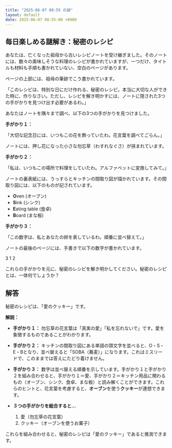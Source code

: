 ```yaml
---
title: "2025-06-07 00:55 の謎"
layout: default
date: 2025-06-07 00:55:00 +0900
---
```

## 毎日楽しめる謎解き：秘密のレシピ

あなたは、亡くなった祖母から古いレシピノートを受け継ぎました。そのノートには、数々の美味しそうな料理のレシピが書かれていますが、一つだけ、タイトルも材料も手順も書かれていない、空白のページがあります。

ページの上部には、祖母の筆跡でこう書かれています。

「このレシピは、特別な日にだけ作れる、秘密のレシピ。本当に大切な人ができた時に、作りなさい。ただし、レシピを解き明かすには、ノートに隠された3つの手がかりを見つけ出す必要があるわ。」

あなたはノートを隅々まで調べ、以下の3つの手がかりを見つけました。

**手がかり１：**

「大切な記念日には、いつもこの花を飾っていたわ。花言葉を調べてごらん。」

ノートには、押し花になった小さな勿忘草（わすれなぐさ）が挟まれています。

**手がかり２：**

「私は、いつもこの場所で料理をしていたわ。アルファベットに変換してみて。」

ノートの裏表紙には、うっすらとキッチンの間取り図が描かれています。その間取り図には、以下のものが記されています。

*   **O**ven (オーブン)
*   **S**ink (シンク)
*   **E**ating table (食卓)
*   **B**oard (まな板)

**手がかり３：**

「この数字は、私とあなたの絆を表しているわ。順番に並べ替えて。」

ノートの最後のページには、手書きで以下の数字が書かれています。

3 1 2

これらの手がかりを元に、秘密のレシピを解き明かしてください。秘密のレシピとは、一体何でしょうか？

## 解答

秘密のレシピは、「愛のクッキー」です。

**解説：**

*   **手がかり１：** 勿忘草の花言葉は「真実の愛」「私を忘れないで」です。愛を象徴するものであることがわかります。
*   **手がかり２：** キッチンの間取り図にある単語の頭文字を並べると、O・S・E・Bとなり、並べ替えると「SOBA（蕎麦）」になります。これはミスリードで、このままでは答えにたどり着けません。
*   **手がかり３：** 数字は並べ替える順番を示しています。手がかり１と手がかり２を組み合わせると、手がかり１＝愛、手がかり２＝キッチン用品に関わるもの（オーブン、シンク、食卓、まな板）と読み解くことができます。これらのヒントと、花言葉を考慮すると、**オーブン**を使う**クッキー**が連想できます。
*   **３つの手がかりを総合すると…**

    1.  愛（勿忘草の花言葉）
    2.  クッキー（オーブンを使うお菓子）

これらを組み合わせると、秘密のレシピは「愛のクッキー」であると推測できます。
